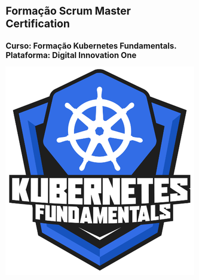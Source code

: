 # Formação Scrum Master Certification
## Curso: Formação Kubernetes Fundamentals. Plataforma: Digital Innovation One
![ScrumMaster](https://github.com/agsilvamhm/Kubernetes/blob/main/imagens/Logo.png)

